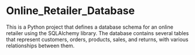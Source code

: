 # Online_Retailer_Database
This is a Python project that defines a database schema for an online retailer using the SQLAlchemy library. The database contains several tables that represent customers, orders, products, sales, and returns, with various relationships between them.
